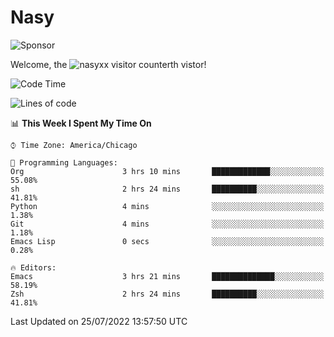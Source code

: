 # Nasy

<!--
<p align="center">
<img height="200" src="https://github-readme-stats.vercel.app/api?username=nasyxx&count_private=true&show_icons=true&theme=dracula&include_all_commits=true"/>
<img height="200" src="https://github-readme-stats.vercel.app/api/top-langs/?username=nasyxx&theme=dracula&hide=html,jupyter+notebook&count_private=true&show_icons=true"/>
</p>

  
----------------
-->

![Sponsor](https://img.shields.io/static/v1.svg?label=Sponsor&message=%E2%9D%A4&logo=GitHub&style=flat&color=pink)
 
Welcome, the ![nasyxx visitor counter](https://count.getloli.com/get/@nasyxx?theme=rule34)th vistor!
 
<!--START_SECTION:waka-->
![Code Time](http://img.shields.io/badge/Code%20Time-2%2C523%20hrs%2042%20mins-blue)

![Lines of code](https://img.shields.io/badge/From%20Hello%20World%20I%27ve%20Written-5%20Million%20lines%20of%20code-blue)

📊 **This Week I Spent My Time On** 

```text
⌚︎ Time Zone: America/Chicago

💬 Programming Languages: 
Org                      3 hrs 10 mins       █████████████░░░░░░░░░░░░   55.08% 
sh                       2 hrs 24 mins       ██████████░░░░░░░░░░░░░░░   41.81% 
Python                   4 mins              ░░░░░░░░░░░░░░░░░░░░░░░░░   1.38% 
Git                      4 mins              ░░░░░░░░░░░░░░░░░░░░░░░░░   1.18% 
Emacs Lisp               0 secs              ░░░░░░░░░░░░░░░░░░░░░░░░░   0.28%

🔥 Editors: 
Emacs                    3 hrs 21 mins       ██████████████░░░░░░░░░░░   58.19% 
Zsh                      2 hrs 24 mins       ██████████░░░░░░░░░░░░░░░   41.81%

```


 Last Updated on 25/07/2022 13:57:50 UTC
<!--END_SECTION:waka-->

<!-- ![visitors](https://visitor-badge.laobi.icu/badge?page_id=nasyxx.nasyxx) -->
